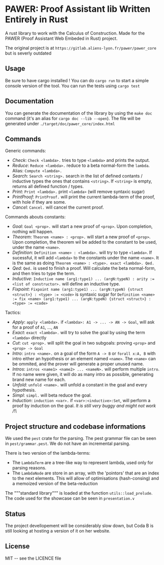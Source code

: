 # PAWER: Proof Assistant lib Written Entirely in Rust

A rust library to work with the Calculus of Construction. Made for the PAWER (Proof Assistant Web Embeded in Rust) project.

The original project is at `https://gitlab.aliens-lyon.fr/pawer/pawer_core` but is severly outdated

## Usage

Be sure to have cargo installed !
You can do `cargo run` to start a simple console version of the tool.
You can run the tests using `cargo test`

## Documentation
You can generate the documentation of the library by using the `make doc` command (it's an alias for `cargo doc --lib --open`).
The file will be generated under `./target/doc/pawer_core/index.html`

## Commands

Generic commands:
- *Check*: `Check <lambda>.` tries to type `<lambda>` and prints the output.
- *Reduce*: `Reduce <lambda>.` reduce to a beta normal-form the `lambda`. Alias: `Compute <lambda>.`
- *Search*: `Search <string>.` search in the list of defined contants / inductive types the ones that contains `<string>`.
            If `<string>` is empty, returns all defined function / types.
- *Print*: `Print <lambda>.` print `<lambda>` (will remove syntaxic sugar) 
- *PrintProof*: `PrintProof.` will print the current lambda-term of the proof, with hole if they are some.
- *Cancel*: `Cancel.` will cancel the current proof.

Commands abouts constants:
- *Goal*: `Goal <prop>.` will start a new proof of `<prop>`. Upon completion, nothing will happen. 
- *Theorem*: `Theorem <name> : <prop>.` will start a new proof of `<prop>`. Upon completion, the theorem wil be added to the constant to be used, under the name `<name>`.
- *Definition*: `Definition <name> : <lambda>.` will try to type `<lambda>`. If sucessful, it will add `<lambda>` to the constants under the name `<name>`.
                It is the same as doing `Theorem <name> : <type>. exact <lambda>. Qed.`
- *Qed*: `Qed.` is used to finish a proof. Will calculate the beta normal-form, and then tries to type the term.
- *Inductive*: `Inductive name (arg1:type1) ... (argN:typeN) : arity := <list of constructor>.` will define an inductive type. 
- *Fixpoint*: `Fixpoint name (arg1:type1) ... (argN:typeN) {struct <struct>} : <type> := <code>` is syntaxic sugar for
                `Definition <name> := fix <name> (arg1:type1) ... (argN:typeN) {struct <struct>} : <type> := <code>`

Tactics:
- *Apply*: `apply <lambda>.` if `<lambda>: A1 -> ... -> AN -> Goal`, will ask for a proof of `A1`, ..., `AN`
- *Exact*: `exact <lambda>.` will try to solve the goal by using the term `<lambda>` directly
- *Cut*: `cut <prop>.` will split the goal in two subgoals: proving `<prop>` and `<prop> -> Goal`
- *Intro*: `intro <name>.` on a goal of the form `A -> B` or `forall x:A, B` with intro either an hypothesis or an element named `<name>`. 
                The `<name>` can be ommited, and the prover will generate a proper unused name.
- *Intros*: `intros <name1> <name2> ... <nameN>.` will perform multiple `intro`. If no name were given, it will do as many intro as possible, generating brand new name for each. 
- *Unfold*: `unfold <name>.` will unfold a constant in the goal and every hypothesis.
- *Simpl*: `simpl.` will beta reduce the goal.
- *Induction*: `induction <var>.` if `<var>:<inductive>:Set`, will perform a proof by induction on the goal. *It is still very buggy and might not work /!\\*

## Project structure and codebase informations

We used the `pest` crate for the parsing. The pest grammar file can be seen in `pest/grammar.pest`. We do not have an incremental parsing.

There is two version of the lambda-terms:
 - The `LambdaTerm` are a tree-like way to represent lambda, used only for parsing reasons.
 - The `LambdaNode` are store in an array, with the 'pointors' that are an index to the next elements.
    This will allow of optimisations (hash-consing) and a memoized version of the beta-reduction
 
The """standard library""" is loaded at the function `utils::load_prelude`. The code used for the showcase can be seen in `presentation.v`

## Status
The project devellopement will be considerably slow down, but Coda B is still looking at hosting a version of it on her website.  

## License
MIT -- see the LICENCE file
